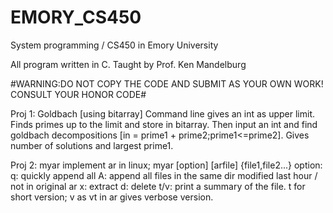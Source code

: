 # EMORY_CS450

System programming / CS450 in Emory University

All program written in C.
Taught by Prof. Ken Mandelburg

#WARNING:DO NOT COPY THE CODE AND SUBMIT AS YOUR OWN WORK! CONSULT YOUR HONOR CODE#

Proj 1: Goldbach [using bitarray]
Command line gives an int as upper limit. Finds primes up to the limit and store in bitarray. Then input an int and find goldbach decompositions [in = prime1 + prime2;prime1<=prime2]. Gives number of solutions and largest prime1.

Proj 2: myar
implement ar in linux; myar [option] [arfile] {file1,file2...}
option:
q: quickly append all
A: append all files in the same dir modified last hour / not in original ar
x: extract
d: delete
t/v: print a summary of the file. t for short version; v as vt in ar gives verbose version.


